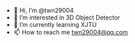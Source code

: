 - 👋 Hi, I’m @twn29004
- 👀 I’m interested in 3D Object Detector
- 🌱 I’m currently learning XJTU
- 📫 How to reach me twn29004@qq.com

<!---
twn29004/twn29004 is a ✨ special ✨ repository because its `README.md` (this file) appears on your GitHub profile.
You can click the Preview link to take a look at your changes.
--->
